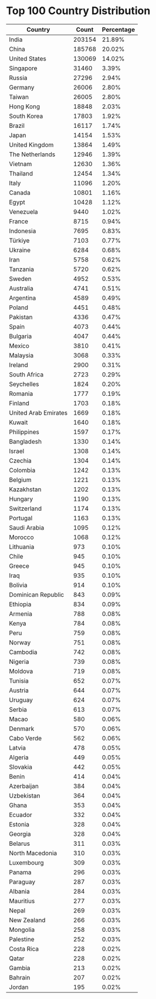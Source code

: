 # Top 100 Country Distribution
| Country | Count | Percentage |
|----|----|----|
| India | 203154 | 21.89% |
| China | 185768 | 20.02% |
| United States | 130069 | 14.02% |
| Singapore | 31460 | 3.39% |
| Russia | 27296 | 2.94% |
| Germany | 26006 | 2.80% |
| Taiwan | 26005 | 2.80% |
| Hong Kong | 18848 | 2.03% |
| South Korea | 17803 | 1.92% |
| Brazil | 16117 | 1.74% |
| Japan | 14154 | 1.53% |
| United Kingdom | 13864 | 1.49% |
| The Netherlands | 12946 | 1.39% |
| Vietnam | 12630 | 1.36% |
| Thailand | 12454 | 1.34% |
| Italy | 11096 | 1.20% |
| Canada | 10801 | 1.16% |
| Egypt | 10428 | 1.12% |
| Venezuela | 9440 | 1.02% |
| France | 8715 | 0.94% |
| Indonesia | 7695 | 0.83% |
| Türkiye | 7103 | 0.77% |
| Ukraine | 6284 | 0.68% |
| Iran | 5758 | 0.62% |
| Tanzania | 5720 | 0.62% |
| Sweden | 4952 | 0.53% |
| Australia | 4741 | 0.51% |
| Argentina | 4589 | 0.49% |
| Poland | 4451 | 0.48% |
| Pakistan | 4336 | 0.47% |
| Spain | 4073 | 0.44% |
| Bulgaria | 4047 | 0.44% |
| Mexico | 3810 | 0.41% |
| Malaysia | 3068 | 0.33% |
| Ireland | 2900 | 0.31% |
| South Africa | 2723 | 0.29% |
| Seychelles | 1824 | 0.20% |
| Romania | 1777 | 0.19% |
| Finland | 1703 | 0.18% |
| United Arab Emirates | 1669 | 0.18% |
| Kuwait | 1640 | 0.18% |
| Philippines | 1597 | 0.17% |
| Bangladesh | 1330 | 0.14% |
| Israel | 1308 | 0.14% |
| Czechia | 1304 | 0.14% |
| Colombia | 1242 | 0.13% |
| Belgium | 1221 | 0.13% |
| Kazakhstan | 1202 | 0.13% |
| Hungary | 1190 | 0.13% |
| Switzerland | 1174 | 0.13% |
| Portugal | 1163 | 0.13% |
| Saudi Arabia | 1095 | 0.12% |
| Morocco | 1068 | 0.12% |
| Lithuania | 973 | 0.10% |
| Chile | 945 | 0.10% |
| Greece | 945 | 0.10% |
| Iraq | 935 | 0.10% |
| Bolivia | 914 | 0.10% |
| Dominican Republic | 843 | 0.09% |
| Ethiopia | 834 | 0.09% |
| Armenia | 788 | 0.08% |
| Kenya | 784 | 0.08% |
| Peru | 759 | 0.08% |
| Norway | 751 | 0.08% |
| Cambodia | 742 | 0.08% |
| Nigeria | 739 | 0.08% |
| Moldova | 719 | 0.08% |
| Tunisia | 652 | 0.07% |
| Austria | 644 | 0.07% |
| Uruguay | 624 | 0.07% |
| Serbia | 613 | 0.07% |
| Macao | 580 | 0.06% |
| Denmark | 570 | 0.06% |
| Cabo Verde | 562 | 0.06% |
| Latvia | 478 | 0.05% |
| Algeria | 449 | 0.05% |
| Slovakia | 442 | 0.05% |
| Benin | 414 | 0.04% |
| Azerbaijan | 384 | 0.04% |
| Uzbekistan | 364 | 0.04% |
| Ghana | 353 | 0.04% |
| Ecuador | 332 | 0.04% |
| Estonia | 328 | 0.04% |
| Georgia | 328 | 0.04% |
| Belarus | 311 | 0.03% |
| North Macedonia | 310 | 0.03% |
| Luxembourg | 309 | 0.03% |
| Panama | 296 | 0.03% |
| Paraguay | 287 | 0.03% |
| Albania | 284 | 0.03% |
| Mauritius | 277 | 0.03% |
| Nepal | 269 | 0.03% |
| New Zealand | 266 | 0.03% |
| Mongolia | 258 | 0.03% |
| Palestine | 252 | 0.03% |
| Costa Rica | 228 | 0.02% |
| Qatar | 228 | 0.02% |
| Gambia | 213 | 0.02% |
| Bahrain | 207 | 0.02% |
| Jordan | 195 | 0.02% |
